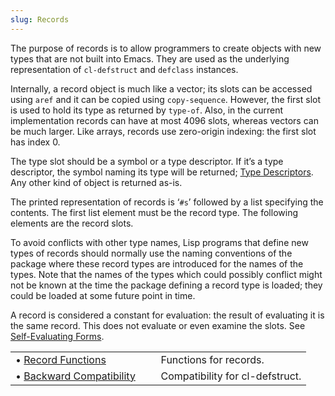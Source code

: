 ```yaml
---
slug: Records
---
```


The purpose of records is to allow programmers to create objects with new types that are not built into Emacs. They are used as the underlying representation of `cl-defstruct` and `defclass` instances.

Internally, a record object is much like a vector; its slots can be accessed using `aref` and it can be copied using `copy-sequence`. However, the first slot is used to hold its type as returned by `type-of`. Also, in the current implementation records can have at most 4096 slots, whereas vectors can be much larger. Like arrays, records use zero-origin indexing: the first slot has index 0.

The type slot should be a symbol or a type descriptor. If it’s a type descriptor, the symbol naming its type will be returned; [Type Descriptors](Type-Descriptors). Any other kind of object is returned as-is.

The printed representation of records is ‘`#s`’ followed by a list specifying the contents. The first list element must be the record type. The following elements are the record slots.

To avoid conflicts with other type names, Lisp programs that define new types of records should normally use the naming conventions of the package where these record types are introduced for the names of the types. Note that the names of the types which could possibly conflict might not be known at the time the package defining a record type is loaded; they could be loaded at some future point in time.

A record is considered a constant for evaluation: the result of evaluating it is the same record. This does not evaluate or even examine the slots. See [Self-Evaluating Forms](Self_002dEvaluating-Forms).

|                                                    |    |                                 |
| :------------------------------------------------- | -- | :------------------------------ |
| • [Record Functions](Record-Functions)             |    | Functions for records.          |
| • [Backward Compatibility](Backward-Compatibility) |    | Compatibility for cl-defstruct. |
